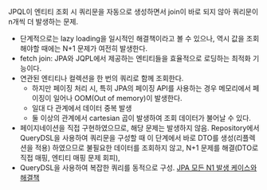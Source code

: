 JPQL이 엔티티 조회 시 쿼리문을 자동으로 생성하면서 join이 바로 되지 않아 쿼리문이 n개씩 더 발생하는 문제.

- 단계적으로는 lazy loading을 일시적인 해결책이라고 볼 수 있으나, 역시 값을 조회해야할 때에는 N+1 문제가 여전히 발생한다.
- fetch join: JPA와 JQPL에서 제공하는 엔티티들을 효율적으로 로딩하는 최적화 기능이다.
- 연관된 엔티티나 컬렉션을 한 번의 쿼리로 함께 조회한다.
	- 하지만 페이징 처리 시, 특히 JPA의 페이징 API를 사용하는 경우 메모리에서 페이징이 일어나 OOM(Out of memory)이 발생한다.
	- 일대 다 관계에서 데이터 중복 발생
	- 둘 이상의 관계에서 cartesian 곱이 발생하여 조회 데이터가 불어날 수 있다.
- 페이지네이션을 직접 구현하였으므로, 해당 문제는 발생하지 않음. Repository에서 QueryDSL을 사용하여 쿼리문을 구성할 때 이 단계에서 바로 DTO를 생성(리플렉션을 적용) 하였으므로 불필요한 데이터를 조회하지 않고, N+1 문제를 해결(DTO로 직접 매핑, 엔티티 매핑 문제 회피),  
- QueryDSL을 사용하여 복잡한 쿼리를 동적으로 구성.
[JPA 모든 N1 발생 케이스와 해결책](https://velog.io/@jinyoungchoi95/JPA-모든-N1-발생-케이스과-해결책)